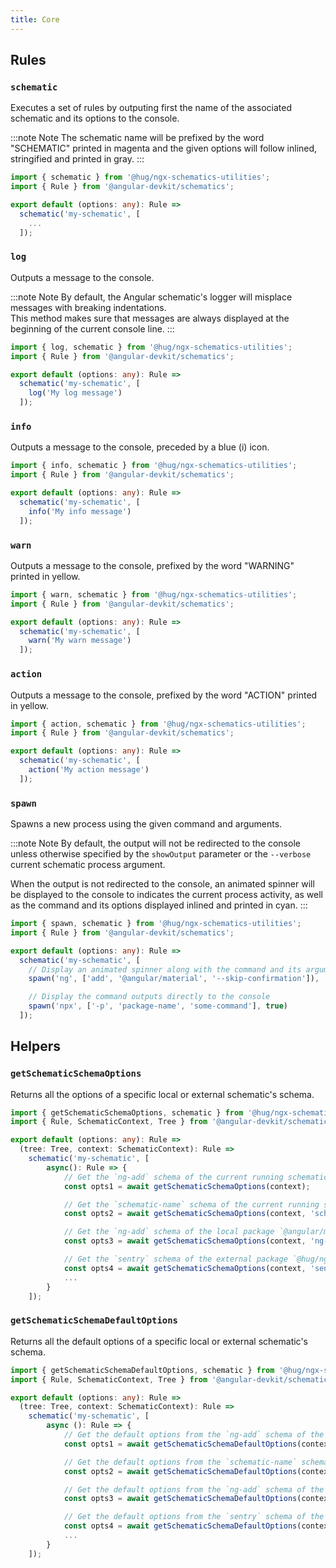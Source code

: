 ```yaml
---
title: Core
---
```


## Rules

### `schematic`

Executes a set of rules by outputing first the name of the associated schematic and its options to the console.

:::note Note
The schematic name will be prefixed by the word "SCHEMATIC" printed in magenta and the given options will follow inlined, stringified and printed in gray.
:::

```ts {5-7}
import { schematic } from '@hug/ngx-schematics-utilities';
import { Rule } from '@angular-devkit/schematics';

export default (options: any): Rule =>
  schematic('my-schematic', [
    ...
  ]);
```

### `log`

Outputs a message to the console.

:::note Note
By default, the Angular schematic's logger will misplace messages with breaking indentations.<br/>
This method makes sure that messages are always displayed at the beginning of the current console line.
:::

```ts {6}
import { log, schematic } from '@hug/ngx-schematics-utilities';
import { Rule } from '@angular-devkit/schematics';

export default (options: any): Rule =>
  schematic('my-schematic', [
    log('My log message')
  ]);
```

### `info`

Outputs a message to the console, preceded by a blue (i) icon.

```ts {6}
import { info, schematic } from '@hug/ngx-schematics-utilities';
import { Rule } from '@angular-devkit/schematics';

export default (options: any): Rule =>
  schematic('my-schematic', [
    info('My info message')
  ]);
```

### `warn`

Outputs a message to the console, prefixed by the word "WARNING" printed in yellow.

```ts {6}
import { warn, schematic } from '@hug/ngx-schematics-utilities';
import { Rule } from '@angular-devkit/schematics';

export default (options: any): Rule =>
  schematic('my-schematic', [
    warn('My warn message')
  ]);
```

### `action`

Outputs a message to the console, prefixed by the word "ACTION" printed in yellow.

```ts {6}
import { action, schematic } from '@hug/ngx-schematics-utilities';
import { Rule } from '@angular-devkit/schematics';

export default (options: any): Rule =>
  schematic('my-schematic', [
    action('My action message')
  ]);
```

### `spawn`

Spawns a new process using the given command and arguments.

:::note Note
By default, the output will not be redirected to the console unless otherwise specified by the `showOutput`
parameter or the `--verbose` current schematic process argument.

When the output is not redirected to the console, an animated spinner will be displayed to the console to
indicates the current process activity, as well as the command and its options displayed inlined and printed
in cyan.
:::

```ts {7,10}
import { spawn, schematic } from '@hug/ngx-schematics-utilities';
import { Rule } from '@angular-devkit/schematics';

export default (options: any): Rule =>
  schematic('my-schematic', [
    // Display an animated spinner along with the command and its arguments
    spawn('ng', ['add', '@angular/material', '--skip-confirmation']),

    // Display the command outputs directly to the console
    spawn('npx', ['-p', 'package-name', 'some-command'], true)
  ]);
```

## Helpers

### `getSchematicSchemaOptions`

Returns all the options of a specific local or external schematic's schema.

```ts {9,12,15,18}
import { getSchematicSchemaOptions, schematic } from '@hug/ngx-schematics-utilities';
import { Rule, SchematicContext, Tree } from '@angular-devkit/schematics';

export default (options: any): Rule =>
  (tree: Tree, context: SchematicContext): Rule =>
    schematic('my-schematic', [
        async(): Rule => {
            // Get the `ng-add` schema of the current running schematic
            const opts1 = await getSchematicSchemaOptions(context);

            // Get the `schematic-name` schema of the current running schematic
            const opts2 = await getSchematicSchemaOptions(context, 'schematic-name'));

            // Get the `ng-add` schema of the local package `@angular/material`
            const opts3 = await getSchematicSchemaOptions(context, 'ng-add', '@angular/material'));

            // Get the `sentry` schema of the external package `@hug/ngx-sentry` on npm
            const opts4 = await getSchematicSchemaOptions(context, 'sentry', '@hug/ngx-sentry', true));
            ...
        }
    ]);
```

### `getSchematicSchemaDefaultOptions`

Returns all the default options of a specific local or external schematic's schema.

```ts {9,12,15,18}
import { getSchematicSchemaDefaultOptions, schematic } from '@hug/ngx-schematics-utilities';
import { Rule, SchematicContext, Tree } from '@angular-devkit/schematics';

export default (options: any): Rule =>
  (tree: Tree, context: SchematicContext): Rule =>
    schematic('my-schematic', [
        async (): Rule => {
            // Get the default options from the `ng-add` schema of the current running schematic
            const opts1 = await getSchematicSchemaDefaultOptions(context);

            // Get the default options from the `schematic-name` schema of the current running schematic
            const opts2 = await getSchematicSchemaDefaultOptions(context, 'schematic-name'));

            // Get the default options from the `ng-add` schema of the local package `@angular/material`
            const opts3 = await getSchematicSchemaDefaultOptions(context, 'ng-add', '@angular/material'));

            // Get the default options from the `sentry` schema of the external package `@hug/ngx-sentry` on npm
            const opts4 = await getSchematicSchemaDefaultOptions(context, 'sentry', '@hug/ngx-sentry', true));
            ...
        }
    ]);
```
